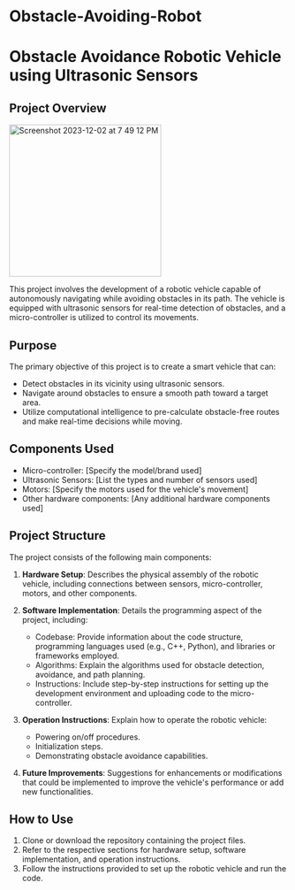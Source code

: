 # Obstacle-Avoiding-Robot

# Obstacle Avoidance Robotic Vehicle using Ultrasonic Sensors

## Project Overview
<img width="275" alt="Screenshot 2023-12-02 at 7 49 12 PM" src="https://github.com/Rohini2804/Obstacle-Avoiding-Robot/assets/117753090/0f443ba5-f718-42a1-b9ff-9b92e22ded4c">





This project involves the development of a robotic vehicle capable of autonomously navigating while avoiding obstacles in its path. The vehicle is equipped with ultrasonic sensors for real-time detection of obstacles, and a micro-controller is utilized to control its movements.

## Purpose

The primary objective of this project is to create a smart vehicle that can:

- Detect obstacles in its vicinity using ultrasonic sensors.
- Navigate around obstacles to ensure a smooth path toward a target area.
- Utilize computational intelligence to pre-calculate obstacle-free routes and make real-time decisions while moving.

## Components Used

- Micro-controller: [Specify the model/brand used]
- Ultrasonic Sensors: [List the types and number of sensors used]
- Motors: [Specify the motors used for the vehicle's movement]
- Other hardware components: [Any additional hardware components used]

## Project Structure

The project consists of the following main components:

1. **Hardware Setup**: Describes the physical assembly of the robotic vehicle, including connections between sensors, micro-controller, motors, and other components.

2. **Software Implementation**: Details the programming aspect of the project, including:

   - Codebase: Provide information about the code structure, programming languages used (e.g., C++, Python), and libraries or frameworks employed.
   - Algorithms: Explain the algorithms used for obstacle detection, avoidance, and path planning.
   - Instructions: Include step-by-step instructions for setting up the development environment and uploading code to the micro-controller.

3. **Operation Instructions**: Explain how to operate the robotic vehicle:

   - Powering on/off procedures.
   - Initialization steps.
   - Demonstrating obstacle avoidance capabilities.

4. **Future Improvements**: Suggestions for enhancements or modifications that could be implemented to improve the vehicle's performance or add new functionalities.

## How to Use

1. Clone or download the repository containing the project files.
2. Refer to the respective sections for hardware setup, software implementation, and operation instructions.
3. Follow the instructions provided to set up the robotic vehicle and run the code.


